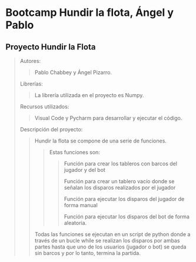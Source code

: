 # Bootcamp Hundir la flota, Ángel y Pablo

## Proyecto Hundir la Flota

>Autores: 
>>Pablo Chabbey y Ángel Pizarro.
>
>Librerías: 
>>La librería utilizada en el proyecto es Numpy.
>
>Recursos utilizados: 
>>Visual Code y Pycharm para desarrollar y ejecutar el código. 
>
>Descripción del proyecto:
>>Hundir la flota se compone de una serie de funciones. 
>>>Estas funciones son:
>>>>Función para crear los tableros con barcos del jugador y del bot
>>>>
>>>>Función para crear un tablero vacío donde se señalan los disparos realizados por el jugador
>>>>
>>>>Función para ejecutar los disparos del jugador de forma manual
>>>>
>>>>Función para ejecutar los disparos del bot de forma aleatoria. 
>>
>>Todas las funciones se ejecutan en un script de python donde a través de un bucle while se realizan los disparos por ambas
>>partes hasta que uno de los usuarios (jugador o bot) se queda sin barcos y por lo tanto, termina la partida.